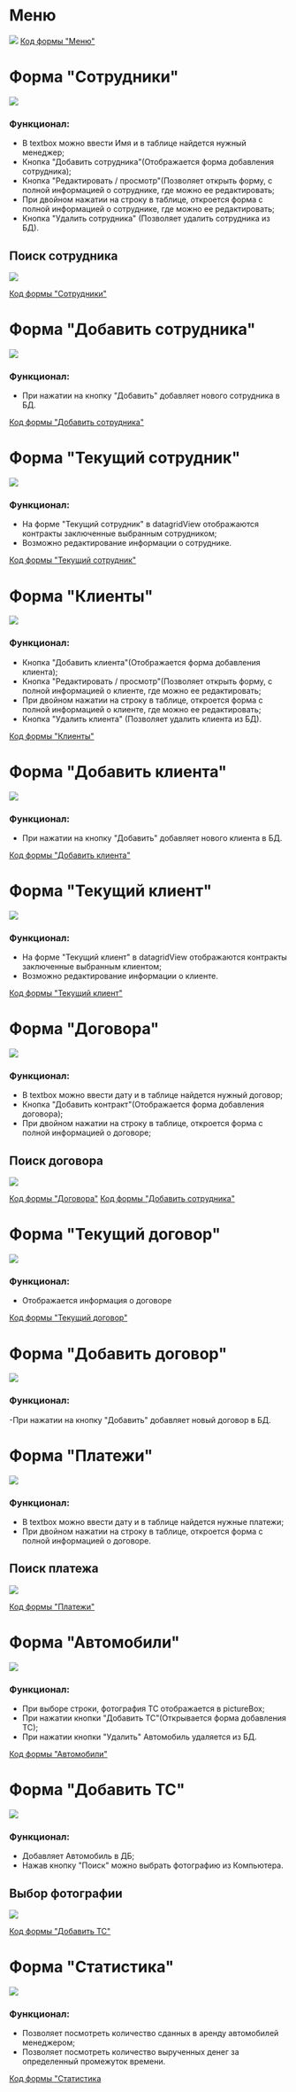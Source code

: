 # Меню

![](https://user-images.githubusercontent.com/74318083/101327940-5bc27b00-38aa-11eb-81fb-1aa85895f9dd.png)
[Код формы "Меню"](https://github.com/Veselyaskin99/arenda/blob/main/Workers)
    
# Форма "Сотрудники"
![](https://user-images.githubusercontent.com/74318083/101329685-a9d87e00-38ac-11eb-8a22-d3df0d493ea9.png)
### Функционал:
- В textbox можно ввести Имя и в таблице найдется нужный менеджер;
- Кнопка "Добавить сотрудника"(Отображается форма добавления сотрудника);
- Кнопка "Редактировать / просмотр"(Позволяет открыть форму, с полной информацией о сотруднике, где можно ее редактировать;
- При двойном нажатии на строку в таблице, откроется форма с полной информацией о сотруднике, где можно ее редактировать;
- Кнопка "Удалить сотрудника" (Позволяет удалить сотрудника из БД).
## Поиск сотрудника
![](https://user-images.githubusercontent.com/74318083/101329711-b52ba980-38ac-11eb-8c90-c2ad14e3b5b8.png)



[Код формы "Сотрудники"](https://github.com/Veselyaskin99/arenda/blob/main/Workers)

# Форма "Добавить сотрудника"
![](https://user-images.githubusercontent.com/74318083/101329720-b8269a00-38ac-11eb-8a2f-90c0da5626f2.png)
### Функционал:
- При нажатии на кнопку "Добавить" добавляет нового сотрудника в БД.



[Код формы "Добавить сотрудника"](https://github.com/Veselyaskin99/arenda/blob/main/AddWorker)

# Форма "Текущий сотрудник"
![](https://user-images.githubusercontent.com/74318083/101329699-b1982280-38ac-11eb-8678-39d0d4a3c2ac.png)
### Функционал:
- На форме "Текущий сотрудник" в datagridView отображаются контракты заключенные выбранным сотрудником;
- Возможно редактирование информации о сотруднике.



[Код формы "Текущий сотрудник"](https://github.com/Veselyaskin99/arenda/blob/main/currentWorker)

# Форма "Клиенты"
![](https://user-images.githubusercontent.com/74318083/101335143-c2986200-38b3-11eb-9563-db4340475d32.png)
### Функционал:
- Кнопка "Добавить клиента"(Отображается форма добавления клиента);
- Кнопка "Редактировать / просмотр"(Позволяет открыть форму, с полной информацией о клиенте, где можно ее редактировать;
- При двойном нажатии на строку в таблице, откроется форма с полной информацией о клиенте, где можно ее редактировать;
- Кнопка "Удалить клиента" (Позволяет удалить клиента из БД).



[Код формы "Клиенты"](https://github.com/Veselyaskin99/arenda/blob/main/Clients)
# Форма "Добавить клиента"
![](https://user-images.githubusercontent.com/74318083/101335110-b6aca000-38b3-11eb-9b29-d4a964dd3b82.png)
### Функционал:
- При нажатии на кнопку "Добавить" добавляет нового клиента в БД.



[Код формы "Добавить клиента"](https://github.com/Veselyaskin99/arenda/blob/main/Addclient)
# Форма "Текущий клиент"
![](https://user-images.githubusercontent.com/74318083/101335151-c62be900-38b3-11eb-84b8-3cbd00bb0318.png)
### Функционал:
- На форме "Текущий клиент" в datagridView отображаются контракты заключенные выбранным клиентом;
- Возможно редактирование информации о клиенте.



[Код формы "Текущий клиент"](https://github.com/Veselyaskin99/arenda/blob/main/Clients)
# Форма "Договора"
![](https://user-images.githubusercontent.com/74318083/101341410-02634780-38bc-11eb-9016-a9fe006fb66e.png)
### Функционал:
- В textbox можно ввести дату и в таблице найдется нужный договор;
- Кнопка "Добавить контракт"(Отображается форма добавления договора);
- При двойном нажатии на строку в таблице, откроется форма с полной информацией о договоре;
## Поиск договора
![](https://user-images.githubusercontent.com/74318083/101341424-08592880-38bc-11eb-80ff-f29e10ade875.png)


[Код формы "Договора"](https://github.com/Veselyaskin99/arenda/blob/main/Contracts)
[Код формы "Добавить сотрудника"](https://github.com/Veselyaskin99/arenda/blob/main/Addclient)
# Форма "Текущий договор"
![](https://user-images.githubusercontent.com/74318083/101341421-05f6ce80-38bc-11eb-96f0-15b65804c431.png)
### Функционал:
- Отображается информация о договоре



[Код формы "Текущий договор"](https://github.com/Veselyaskin99/arenda/blob/main/CurrenContract)
# Форма "Добавить договор"
![](https://user-images.githubusercontent.com/74318083/101341474-1a3acb80-38bc-11eb-97ab-4ffad808524c.png)
### Функционал:
-При нажатии на кнопку "Добавить" добавляет новый договор в БД.
# Форма "Платежи"
![](https://user-images.githubusercontent.com/74318083/101344128-f8434800-38bf-11eb-808d-3d6423cb5529.png)
### Функционал:
- В textbox можно ввести дату и в таблице найдется нужные платежи;
- При двойном нажатии на строку в таблице, откроется форма с полной информацией о договоре.
## Поиск платежа
![](https://user-images.githubusercontent.com/74318083/101344132-fb3e3880-38bf-11eb-9810-15fe36aba6e6.png)


[Код формы "Платежи"](https://github.com/Veselyaskin99/arenda/blob/main/Payes)
# Форма "Автомобили"
![](https://user-images.githubusercontent.com/74318083/101348459-9f2ae280-38c6-11eb-8641-c641bfa438fc.png)
### Функционал:
- При выборе строки, фотография ТС отображается в pictureBox;
- При нажатии кнопки "Добавить ТС"(Открывается форма добавления ТС);
- При нажатии кнопки "Удалить" Автомобиль удаляется из БД.



[Код формы "Автомобили"](https://github.com/Veselyaskin99/arenda/blob/main/TS)
# Форма "Добавить ТС"
![](https://user-images.githubusercontent.com/74318083/101348477-a7831d80-38c6-11eb-805f-5bfcf320f2b0.png)
### Функционал:
- Добавляет Автомобиль в ДБ;
- Нажав кнопку "Поиск" можно выбрать фотографию из Компьютера.
## Выбор фотографии
![](https://user-images.githubusercontent.com/74318083/101348467-a18d3c80-38c6-11eb-924d-92f779eebe19.png)



[Код формы "Добавить ТС"](https://github.com/Veselyaskin99/arenda/blob/main/AddTS)
# Форма "Статистика"
![](https://github.com/Veselyaskin99/arenda/issues/7)
### Функционал:
- Позволяет посмотреть количество сданных в аренду автомобилей менеджером;
- Позволяет посмотреть количество вырученных денег за определенный промежуток времени.



[Код формы "Статистика](https://github.com/Veselyaskin99/arenda/blob/main/Statistic)
